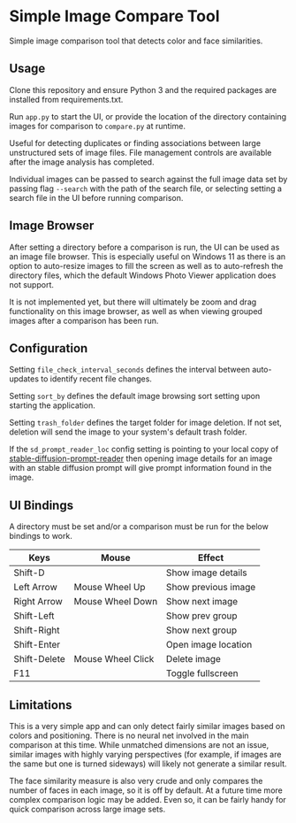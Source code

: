 
# Simple Image Compare Tool

Simple image comparison tool that detects color and face similarities.

## Usage

Clone this repository and ensure Python 3 and the required packages are installed from requirements.txt.

Run `app.py` to start the UI, or provide the location of the directory containing images for comparison to `compare.py` at runtime.

Useful for detecting duplicates or finding associations between large unstructured sets of image files. File management controls are available after the image analysis has completed.

Individual images can be passed to search against the full image data set by passing flag `--search` with the path of the search file, or selecting setting a search file in the UI before running comparison.

## Image Browser

After setting a directory before a comparison is run, the UI can be used as an image file browser. This is especially useful on Windows 11 as there is an option to auto-resize images to fill the screen as well as to auto-refresh the directory files, which the default Windows Photo Viewer application does not support.

It is not implemented yet, but there will ultimately be zoom and drag functionality on this image browser, as well as when viewing grouped images after a comparison has been run.

## Configuration

Setting `file_check_interval_seconds` defines the interval between auto-updates to identify recent file changes.

Setting `sort_by` defines the default image browsing sort setting upon starting the application.

Setting `trash_folder` defines the target folder for image deletion. If not set, deletion will send the image to your system's default trash folder.

If the `sd_prompt_reader_loc` config setting is pointing to your local copy of [stable-diffusion-prompt-reader](https://github.com/receyuki/stable-diffusion-prompt-reader) then opening image details for an image with an stable diffusion prompt will give prompt information found in the image.

## UI Bindings

A directory must be set and/or a comparison must be run for the below bindings to work.

| Keys             | Mouse            | Effect               |
|------------------|------------------|----------------------|
| Shift-D          |                  | Show image details   |
| Left Arrow       | Mouse Wheel Up   | Show previous image  |
| Right Arrow      | Mouse Wheel Down | Show next image      |
| Shift-Left       |                  | Show prev group      |
| Shift-Right      |                  | Show next group      |
| Shift-Enter      |                  | Open image location  |
| Shift-Delete     | Mouse Wheel Click| Delete image         |
| F11              |                  | Toggle fullscreen    |

## Limitations

This is a very simple app and can only detect fairly similar images based on colors and positioning. There is no neural net involved in the main comparison at this time. While unmatched dimensions are not an issue, similar images with highly varying perspectives (for example, if images are the same but one is turned sideways) will likely not generate a similar result.

The face similarity measure is also very crude and only compares the number of faces in each image, so it is off by default. At a future time more complex comparison logic may be added. Even so, it can be fairly handy for quick comparison across large image sets.

